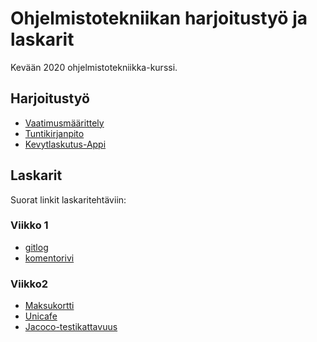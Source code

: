 # Ohjelmistotekniikan harjoitustyö ja laskarit

Kevään 2020 ohjelmistotekniikka-kurssi.

## Harjoitustyö

* [Vaatimusmäärittely](https://github.com/ilkkamaksy/ot-harjoitustyo/blob/master/dokumentaatio/vaatimusmaarittely.md)
* [Tuntikirjanpito](https://github.com/ilkkamaksy/ot-harjoitustyo/blob/master/dokumentaatio/tuntikirjanpito.md)
* [Kevytlaskutus-Appi](https://github.com/ilkkamaksy/ot-harjoitustyo/Kevytlaskutus)

## Laskarit 

Suorat linkit laskaritehtäviin:

### Viikko 1

* [gitlog](https://github.com/ilkkamaksy/ot-harjoitustyo/blob/master/laskarit/viikko1/gitlog.txt)
* [komentorivi](https://github.com/ilkkamaksy/ot-harjoitustyo/blob/master/laskarit/viikko1/komentorivi.txt)

### Viikko2 

* [Maksukortti](https://github.com/ilkkamaksy/ot-harjoitustyo/laskarit/viikko2/Maksukortti/)
* [Unicafe](https://github.com/ilkkamaksy/ot-harjoitustyo/laskarit/viikko2/Unicafe/)
* [Jacoco-testikattavuus](https://github.com/ilkkamaksy/ot-harjoitustyo/laskarit/viikko2/testikattavuus-jacoco.jpg)






